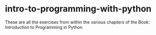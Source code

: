 # intro-to-programming-with-python

These are all the exercises from within the various chapters of the Book: Introduction to Programming in Python